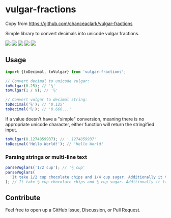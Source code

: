 # vulgar-fractions

Copy from https://github.com/chanceaclark/vulgar-fractions

Simple library to convert decimals into unicode vulgar fractions.

<div>
    <img src="https://badgen.net/npm/v/vulgar-fractions" />
    <img src="https://badgen.net/npm/dw/vulgar-fractions" />
    <img src="https://badgen.net/npm/types/vulgar-fractions" />
    <img src="https://badgen.net/bundlephobia/minzip/vulgar-fractions" />
    <img src="https://badgen.net/github/checks/chanceaclark/vulgar-fractions" />
</div>

## Usage

```ts
import {toDecimal, toVulgar} from 'vulgar-fractions';

// Convert decimal to unicode vulgar:
toVulgar(0.25); // '¼'
toVulgar(1 / 9); // '⅑'

// Convert vulgar to decimal string:
toDecimal('⅛'); // '0.125'
toDecimal('⅔'); // '0.666...'
```

If a value doesn't have a "simple" conversion, meaning there is no appropriate unicode character, either function will return the stringified input.

```ts
toVulgar(0.1274859937); // '.1274859937'
toDecimal('Hello World!'); // 'Hello World!
```

### Parsing strings or multi-line text

```ts
parseVuglars('1/2 cup'); // '½ cup'
parseVuglars(
  'It take 1/2 cup chocolate chips and 1/4 cup sugar. Additionally it takes 4.75 cups flour.',
); // It take ½ cup chocolate chips and ¼ cup sugar. Additionally it takes 4 ¾ cups flour.
```

## Contribute

Feel free to open up a GitHub Issue, Discussion, or Pull Request.
